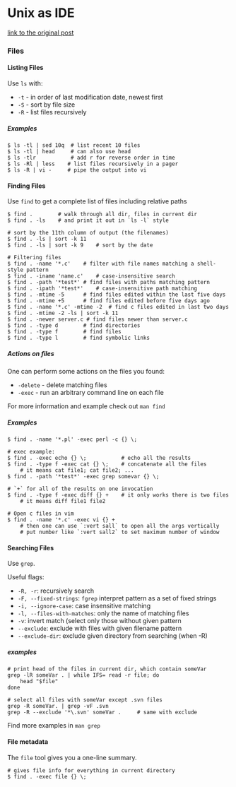 # Unix as IDE

[link to the original post](https://sanctum.geek.nz/arabesque/unix-as-ide-introduction/)

### Files

#### Listing Files

Use `ls` with:

* `-t` - in order of last modification date, newest first
* `-S` - sort by file size
* `-R` - list files recursively


##### Examples

    $ ls -tl | sed 10q  # list recent 10 files
    $ ls -tl | head     # can also use head
    $ ls -tlr           # add r for reverse order in time
    $ ls -Rl | less    # list files recursively in a pager
    $ ls -R | vi -     # pipe the output into vi


#### Finding Files

Use `find` to get a complete list of files including relative paths

    $ find .        # walk through all dir, files in current dir
    $ find . -ls    # and print it out in `ls -l` style

    # sort by the 11th column of output (the filenames)
    $ find . -ls | sort -k 11
    $ find . -ls | sort -k 9    # sort by the date

    # Filtering files
    $ find . -name '*.c'    # filter with file names matching a shell-style pattern
    $ find . -iname 'name.c'    # case-insensitive search
    $ find . -path '*test*' # find files with paths matching pattern
    $ find . -ipath '*test*'    # case-insensitive path matching
    $ find . -mtime -5      # find files edited within the last five days
    $ find . -mtime +5      # find files edited before five days ago
    $ find . -name '*.c' -mtime -2  # find c files edited in last two days
    $ find . -mtime -2 -ls | sort -k 11
    $ find . -newer server.c # find files newer than server.c
    $ find . -type d        # find directories
    $ find . -type f        # find files
    $ find . -type l        # find symbolic links


##### Actions on files

One can perform some actions on the files you found:

* `-delete` - delete matching files
* `-exec` - run an arbitrary command line on each file

For more information and example check out `man find`

##### Examples

    $ find . -name '*.pl' -exec perl -c {} \;

    # exec example:
    $ find . -exec echo {} \;           # echo all the results
    $ find . -type f -exec cat {} \;    # concatenate all the files 
        # it means cat file1; cat file2; ...
    $ find . -path '*test*' -exec grep somevar {} \; 

    # `+` for all of the results on one invocation
    $ find . -type f -exec diff {} +    # it only works there is two files
        # it means diff file1 file2

    # Open c files in vim
    $ find . -name '*.c' -exec vi {} +
        # then one can use `:vert sall` to open all the args vertically
        # put number like `:vert sall2` to set maximum number of window
    

#### Searching Files

Use `grep`.

Useful flags:
* `-R, -r`: recursively search
* `-F, --fixed-strings`: `fgrep` interpret pattern as a set of fixed strings
* `-i, --ignore-case`: case insensitive matching
* `-l, --files-with-matches`: only the name of matching files
* `-v`: invert match (select only those without given pattern
* `--exclude`: exclude with files with given filename pattern
* `--exclude-dir`: exclude given directory from searching (when -R)
    

##### examples

    # print head of the files in current dir, which contain someVar
    grep -lR someVar . | while IFS= read -r file; do
        head "$file"
    done

    # select all files with someVar except .svn files
    grep -R someVar. | grep -vF .svn
    grep -R --exclude '*\.svn' someVar .     # same with exclude

Find more examples in `man grep`


#### File metadata

The `file` tool gives you a one-line summary.

    # gives file info for everything in current directory
    $ find . -exec file {} \; 

